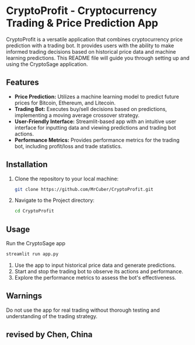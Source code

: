 # CryptoProfit - Cryptocurrency Trading & Price Prediction App
CryptoProfit is a versatile application that combines cryptocurrency price prediction with a trading bot. It
provides users with the ability to make informed trading decisions based on historical price data and machine
learning predictions. This README file will guide you through setting up and using the CryptoSage application.

## Features

- **Price Prediction:** Utilizes a machine learning model to predict future prices for Bitcoin, Ethereum, and Litecoin.
- **Trading Bot:** Executes buy/sell decisions based on predictions, implementing a moving average crossover strategy.
- **User-Friendly Interface:** Streamlit-based app with an intuitive user interface for inputting data and viewing predictions and trading bot actions.
- **Performance Metrics:** Provides performance metrics for the trading bot, including profit/loss and trade statistics.


## Installation
1. Clone the repository to your local machine:

   ```bash
   git clone https://github.com/MrCuber/CryptoProfit.git
   ```
2. Navigate to the Project directory:
    ```bash
    cd CryptoProfit
    ```

## Usage
Run the CryptoSage app
```bash
streamlit run app.py
```
<ol type="1">
<li>Use the app to input historical price data and generate predictions.
<li>Start and stop the trading bot to observe its actions and performance.
<li>Explore the performance metrics to assess the bot's effectiveness.
</ol>

## Warnings
Do not use the app for real trading without thorough testing and understanding of the trading strategy.

## revised by Chen, China